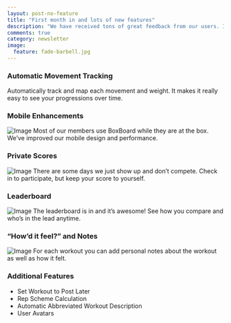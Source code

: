 ```yaml
---
layout: post-no-feature
title: "First month in and lots of new features"
description: "We have received tons of great feedback from our users. In fact many, of the new feature ideas have originated from them. Thanks!"
comments: true
category: newsletter
image:
  feature: fade-barbell.jpg
---
```


### Automatic Movement Tracking

Automatically track and map each movement and weight. It makes it really easy to see your progressions over time.

### Mobile Enhancements

![Image](http://s.jasoncypret.com/image/3p0s34392i3P/Screen%20Shot%202014-01-31%20at%205.13.47%20PM.png)
Most of our members use BoxBoard while they are at the box. We’ve improved our mobile design and performance.

### Private Scores

![Image](http://f.cl.ly/items/2f2i3s0W3G3W3G2D3D3K/Screen%20Shot%202014-01-31%20at%205.16.12%20PM.png)
There are some days we just show up and don’t compete. Check in to participate, but keep your score to yourself.

### Leaderboard

![Image](http://s.jasoncypret.com/image/1O3d0Q2D3d0F/Snatch-HSPU%20-%20CrossFit%20Waxahachie.png)
The leaderboard is in and it’s awesome! See how you compare and who’s in the lead anytime.

### “How’d it feel?” and Notes

![Image](http://s.jasoncypret.com/image/3l2W0P0m2L3G/Screen%20Shot%202014-01-31%20at%205.10.00%20PM.png)
For each workout you can add personal notes about the workout as well as how it felt.

### Additional Features

- Set Workout to Post Later
- Rep Scheme Calculation
- Automatic Abbreviated Workout Description
- User Avatars